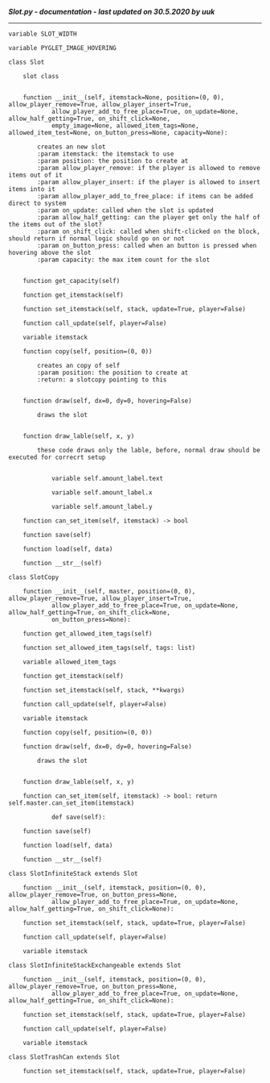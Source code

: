 ***Slot.py - documentation - last updated on 30.5.2020 by uuk***
___

    variable SLOT_WIDTH

    variable PYGLET_IMAGE_HOVERING

    class Slot
        
        slot class


        function __init__(self, itemstack=None, position=(0, 0), allow_player_remove=True, allow_player_insert=True,
                allow_player_add_to_free_place=True, on_update=None, allow_half_getting=True, on_shift_click=None,
                empty_image=None, allowed_item_tags=None, allowed_item_test=None, on_button_press=None, capacity=None):
            
            creates an new slot
            :param itemstack: the itemstack to use
            :param position: the position to create at
            :param allow_player_remove: if the player is allowed to remove items out of it
            :param allow_player_insert: if the player is allowed to insert items into it
            :param allow_player_add_to_free_place: if items can be added direct to system
            :param on_update: called when the slot is updated
            :param allow_half_getting: can the player get only the half of the items out of the slot?
            :param on_shift_click: called when shift-clicked on the block, should return if normal logic should go on or not
            :param on_button_press: called when an button is pressed when hovering above the slot
            :param capacity: the max item count for the slot


        function get_capacity(self)

        function get_itemstack(self)

        function set_itemstack(self, stack, update=True, player=False)

        function call_update(self, player=False)

        variable itemstack

        function copy(self, position=(0, 0))
            
            creates an copy of self
            :param position: the position to create at
            :return: a slotcopy pointing to this


        function draw(self, dx=0, dy=0, hovering=False)
            
            draws the slot


        function draw_lable(self, x, y)
            
            these code draws only the lable, before, normal draw should be executed for correcrt setup


                variable self.amount_label.text

                variable self.amount_label.x

                variable self.amount_label.y

        function can_set_item(self, itemstack) -> bool

        function save(self)

        function load(self, data)

        function __str__(self)

    class SlotCopy

        function __init__(self, master, position=(0, 0), allow_player_remove=True, allow_player_insert=True,
                allow_player_add_to_free_place=True, on_update=None, allow_half_getting=True, on_shift_click=None,
                on_button_press=None):

        function get_allowed_item_tags(self)

        function set_allowed_item_tags(self, tags: list)

        variable allowed_item_tags

        function get_itemstack(self)

        function set_itemstack(self, stack, **kwargs)

        function call_update(self, player=False)

        variable itemstack

        function copy(self, position=(0, 0))

        function draw(self, dx=0, dy=0, hovering=False)
            
            draws the slot


        function draw_lable(self, x, y)

        function can_set_item(self, itemstack) -> bool: return self.master.can_set_item(itemstack)
                
                def save(self):

        function save(self)

        function load(self, data)

        function __str__(self)

    class SlotInfiniteStack extends Slot

        function __init__(self, itemstack, position=(0, 0), allow_player_remove=True, on_button_press=None,
                allow_player_add_to_free_place=True, on_update=None, allow_half_getting=True, on_shift_click=None):

        function set_itemstack(self, stack, update=True, player=False)

        function call_update(self, player=False)

        variable itemstack

    class SlotInfiniteStackExchangeable extends Slot

        function __init__(self, itemstack, position=(0, 0), allow_player_remove=True, on_button_press=None,
                allow_player_add_to_free_place=True, on_update=None, allow_half_getting=True, on_shift_click=None):

        function set_itemstack(self, stack, update=True, player=False)

        function call_update(self, player=False)

        variable itemstack

    class SlotTrashCan extends Slot

        function set_itemstack(self, stack, update=True, player=False)
